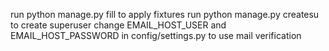 run python manage.py fill to apply fixtures
run python manage.py createsu to create superuser
change EMAIL_HOST_USER and EMAIL_HOST_PASSWORD in config/settings.py to use mail verification